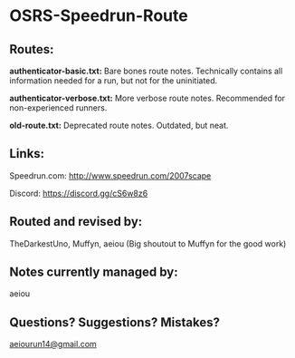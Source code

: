 # OSRS-Speedrun-Route

## Routes:

**authenticator-basic.txt:** Bare bones route notes. Technically contains all information needed for a run, but not for the uninitiated.

**authenticator-verbose.txt:** More verbose route notes. Recommended for non-experienced runners.

 **old-route.txt:** Deprecated route notes. Outdated, but neat.


## Links:

Speedrun.com: http://www.speedrun.com/2007scape

Discord: https://discord.gg/cS6w8z6


## Routed and revised by:

TheDarkestUno, Muffyn, aeiou
(Big shoutout to Muffyn for the good work)

## Notes currently managed by:

aeiou


## Questions? Suggestions? Mistakes?

aeiourun14@gmail.com
